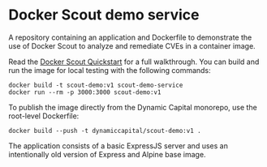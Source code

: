 # Docker Scout demo service

A repository containing an application and Dockerfile to demonstrate the use of Docker Scout to analyze and remediate CVEs in a container image.

Read the [Docker Scout Quickstart](https://docs.docker.com/scout/quickstart) for a full walkthrough. You can build and run the image for local testing with the following commands:

```shell
docker build -t scout-demo:v1 scout-demo-service
docker run --rm -p 3000:3000 scout-demo:v1
```

To publish the image directly from the Dynamic Capital monorepo, use the root-level Dockerfile:

```shell
docker build --push -t dynamiccapital/scout-demo:v1 .
```

The application consists of a basic ExpressJS server and uses an intentionally old version of Express and Alpine base image.
